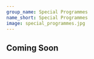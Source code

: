 ```yaml
---
group_name: Special Programmes
name_short: Special Programmes
image: special_programmes.jpg
---
```


## Coming Soon